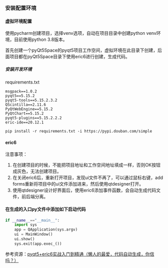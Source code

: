 ### 安装配置环境

#### 虚拟环境配置
使用pycharm创建项目，选择venv选项，自动在项目目录中创建python venv环境，目前使用python 3.8版本。

首先创建一个pyQt5Space的pyqt5项目工作空间，虚拟环境在此目录下创建，后面项目都在pyQt5Space目录下使用eric6进行创建，生成代码。

##### 安装开发环境
requirements.txt
```
msgpack==1.0.2
pyqt5==5.15.2
pyqt5-tools==5.15.2.3.2
QScintilla==2.11.6
PyQtWebEngine==5.15.2
PyQtChart==5.15.2
pyqt5-plugins==5.15.2.2.2
eric-ide==20.12.1
```

```shell
pip install -r requirements.txt -i https://pypi.douban.com/simple
```
#### eric6

注意事项：
1. 在创建项目的时候，不能把项目地址和工作空间地址填成一样，否则OK按钮成灰色，无法创建项目。
2. 在关闭eric6后，重新打开项目，发现ui文件不再了，可以通过鼠标右键，add forms重新将项目中的ui文件添加进来，然后使用qtdesigner打开。
3. 使用qtdesigner设计好界面后，使用eric6添加事件函数，会自动生成代码文件，前后端分离。

#### 在生成的入口py文件中添加如下启动代码

```python
if __name__=="__main__":
    import sys
    app = QApplication(sys.argv)
    ui = MainWindow()
    ui.show()
    sys.exit(app.exec_())
```

参考资源：[pyqt5+eric6实战入门到精通（懒人的最爱，代码自动生成，你信吗？）](https://www.bilibili.com/video/BV1L54y157P1?spm_id_from=333.337.search-card.all.click)
